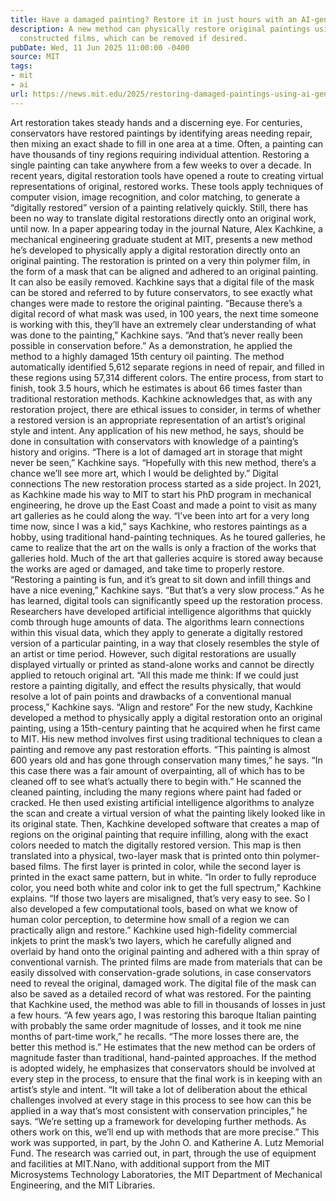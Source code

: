 ```yaml
---
title: Have a damaged painting? Restore it in just hours with an AI-generated “mask”
description: A new method can physically restore original paintings using digitally
  constructed films, which can be removed if desired.
pubDate: Wed, 11 Jun 2025 11:00:00 -0400
source: MIT
tags:
- mit
- ai
url: https://news.mit.edu/2025/restoring-damaged-paintings-using-ai-generated-mask-0611
---
```


Art restoration takes steady hands and a discerning eye. For centuries, conservators have restored paintings by identifying areas needing repair, then mixing an exact shade to fill in one area at a time. Often, a painting can have thousands of tiny regions requiring individual attention. Restoring a single painting can take anywhere from a few weeks to over a decade.
In recent years, digital restoration tools have opened a route to creating virtual representations of original, restored works. These tools apply techniques of computer vision, image recognition, and color matching, to generate a “digitally restored” version of a painting relatively quickly.
Still, there has been no way to translate digital restorations directly onto an original work, until now. In a paper appearing today in the journal Nature, Alex Kachkine, a mechanical engineering graduate student at MIT, presents a new method he’s developed to physically apply a digital restoration directly onto an original painting.
The restoration is printed on a very thin polymer film, in the form of a mask that can be aligned and adhered to an original painting. It can also be easily removed. Kachkine says that a digital file of the mask can be stored and referred to by future conservators, to see exactly what changes were made to restore the original painting.
“Because there’s a digital record of what mask was used, in 100 years, the next time someone is working with this, they’ll have an extremely clear understanding of what was done to the painting,” Kachkine says. “And that’s never really been possible in conservation before.”
As a demonstration, he applied the method to a highly damaged 15th century oil painting. The method automatically identified 5,612 separate regions in need of repair, and filled in these regions using 57,314 different colors. The entire process, from start to finish, took 3.5 hours, which he estimates is about 66 times faster than traditional restoration methods.
Kachkine acknowledges that, as with any restoration project, there are ethical issues to consider, in terms of whether a restored version is an appropriate representation of an artist’s original style and intent. Any application of his new method, he says, should be done in consultation with conservators with knowledge of a painting’s history and origins.
“There is a lot of damaged art in storage that might never be seen,” Kachkine says. “Hopefully with this new method, there’s a chance we’ll see more art, which I would be delighted by.”
Digital connections
The new restoration process started as a side project. In 2021, as Kachkine made his way to MIT to start his PhD program in mechanical engineering, he drove up the East Coast and made a point to visit as many art galleries as he could along the way.
“I’ve been into art for a very long time now, since I was a kid,” says Kachkine, who restores paintings as a hobby, using traditional hand-painting techniques. As he toured galleries, he came to realize that the art on the walls is only a fraction of the works that galleries hold. Much of the art that galleries acquire is stored away because the works are aged or damaged, and take time to properly restore.
“Restoring a painting is fun, and it’s great to sit down and infill things and have a nice evening,” Kachkine says. “But that’s a very slow process.”
As he has learned, digital tools can significantly speed up the restoration process. Researchers have developed artificial intelligence algorithms that quickly comb through huge amounts of data. The algorithms learn connections within this visual data, which they apply to generate a digitally restored version of a particular painting, in a way that closely resembles the style of an artist or time period. However, such digital restorations are usually displayed virtually or printed as stand-alone works and cannot be directly applied to retouch original art.
“All this made me think: If we could just restore a painting digitally, and effect the results physically, that would resolve a lot of pain points and drawbacks of a conventional manual process,” Kachkine says.
“Align and restore”
For the new study, Kachkine developed a method to physically apply a digital restoration onto an original painting, using a 15th-century painting that he acquired when he first came to MIT. His new method involves first using traditional techniques to clean a painting and remove any past restoration efforts.
“This painting is almost 600 years old and has gone through conservation many times,” he says. “In this case there was a fair amount of overpainting, all of which has to be cleaned off to see what’s actually there to begin with.”
He scanned the cleaned painting, including the many regions where paint had faded or cracked. He then used existing artificial intelligence algorithms to analyze the scan and create a virtual version of what the painting likely looked like in its original state.
Then, Kachkine developed software that creates a map of regions on the original painting that require infilling, along with the exact colors needed to match the digitally restored version. This map is then translated into a physical, two-layer mask that is printed onto thin polymer-based films. The first layer is printed in color, while the second layer is printed in the exact same pattern, but in white.
“In order to fully reproduce color, you need both white and color ink to get the full spectrum,” Kachkine explains. “If those two layers are misaligned, that’s very easy to see. So I also developed a few computational tools, based on what we know of human color perception, to determine how small of a region we can practically align and restore.”
Kachkine used high-fidelity commercial inkjets to print the mask’s two layers, which he carefully aligned and overlaid by hand onto the original painting and adhered with a thin spray of conventional varnish. The printed films are made from materials that can be easily dissolved with conservation-grade solutions, in case conservators need to reveal the original, damaged work. The digital file of the mask can also be saved as a detailed record of what was restored.
For the painting that Kachkine used, the method was able to fill in thousands of losses in just a few hours. “A few years ago, I was restoring this baroque Italian painting with probably the same order magnitude of losses, and it took me nine months of part-time work,” he recalls. “The more losses there are, the better this method is.”
He estimates that the new method can be orders of magnitude faster than traditional, hand-painted approaches. If the method is adopted widely, he emphasizes that conservators should be involved at every step in the process, to ensure that the final work is in keeping with an artist’s style and intent.
“It will take a lot of deliberation about the ethical challenges involved at every stage in this process to see how can this be applied in a way that’s most consistent with conservation principles,” he says. “We’re setting up a framework for developing further methods. As others work on this, we’ll end up with methods that are more precise.”
This work was supported, in part, by the John O. and Katherine A. Lutz Memorial Fund. The research was carried out, in part, through the use of equipment and facilities at MIT.Nano, with additional support from the MIT Microsystems Technology Laboratories, the MIT Department of Mechanical Engineering, and the MIT Libraries.